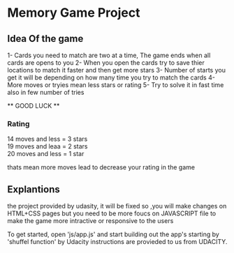 # Memory Game Project

## Idea Of the game 
1- Cards you need to match are two at a time,  The game ends when all cards are opens to you 
2- When you open the cards try to save thier locations to match it faster and then get more stars
3- Number of starts you get it will be depending on how many time you try to match the cards
4- More moves or tryies mean less stars or rating 
5- Try to solve it in fast time also in few number of tries

** GOOD LUCK **

### Rating 
14 moves and less = 3 stars   
19 moves and leaa = 2 stars  
20 moves and less = 1 star 

thats mean more moves lead to decrease your rating in the game 

## Explantions
the project provided by udasity, it will be fixed so ,you will make changes on HTML+CSS pages but you need to 
be more foucs on JAVASCRIPT file to make the game more intractive or responsive to the users 

To get started, open 'js/app.js' and start building out the app's starting by 'shuffel function' by Udacity
instructions are provieded to us from UDACITY.
